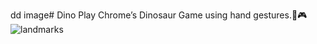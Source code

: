 dd image# Dino
Play Chrome’s Dinosaur Game using hand gestures.🦖🎮
![landmarks](https://github.com/roaa-a11/Dino/assets/78798521/0ce04e51-5158-409c-9b5e-2e6b7552f68a)
